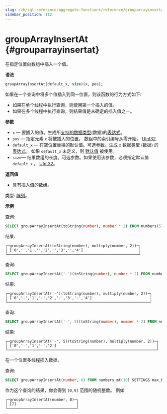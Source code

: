 ```yaml
---
slug: /zh/sql-reference/aggregate-functions/reference/grouparrayinsertat
sidebar_position: 112
---
```


# groupArrayInsertAt {#grouparrayinsertat}

在指定位置向数组中插入一个值。

**语法**

``` sql
groupArrayInsertAt(default_x, size)(x, pos);
```

如果在一个查询中将多个值插入到同一位置，则该函数的行为方式如下:

-   如果在单个线程中执行查询，则使用第一个插入的值。
-   如果在多个线程中执行查询，则结果值是未确定的插入值之一。

**参数**

-   `x` — 要插入的值。生成所[支持的数据类型](../../../sql-reference/data-types/index.md)(数据)的[表达式](/sql-reference/syntax#expressions)。
-   `pos` — 指定元素 `x` 将被插入的位置。 数组中的索引编号从零开始。 [UInt32](/sql-reference/data-types/int-uint#integer-ranges).
-   `default_x` — 在空位置替换的默认值。可选参数。生成 `x` 数据类型 (数据) 的[表达式](/sql-reference/syntax#expressions)。  如果 `default_x` 未定义，则 [默认值](../../../sql-reference/statements/create.md#create-default-values) 被使用。
-   `size`— 结果数组的长度。可选参数。如果使用该参数，必须指定默认值 `default_x` 。 [UInt32](/sql-reference/data-types/int-uint#integer-ranges)。

**返回值**

-   具有插入值的数组。

类型: [阵列](/sql-reference/data-types/array)。

**示例**

查询:

``` sql
SELECT groupArrayInsertAt(toString(number), number * 2) FROM numbers(5);
```

结果:

``` text
┌─groupArrayInsertAt(toString(number), multiply(number, 2))─┐
│ ['0','','1','','2','','3','','4']                         │
└───────────────────────────────────────────────────────────┘
```

查询:

``` sql
SELECT groupArrayInsertAt('-')(toString(number), number * 2) FROM numbers(5);
```

结果:

``` text
┌─groupArrayInsertAt('-')(toString(number), multiply(number, 2))─┐
│ ['0','-','1','-','2','-','3','-','4']                          │
└────────────────────────────────────────────────────────────────┘
```

查询:

``` sql
SELECT groupArrayInsertAt('-', 5)(toString(number), number * 2) FROM numbers(5);
```

结果:

``` text
┌─groupArrayInsertAt('-', 5)(toString(number), multiply(number, 2))─┐
│ ['0','-','1','-','2']                                             │
└───────────────────────────────────────────────────────────────────┘
```

在一个位置多线程插入数据。

查询:

``` sql
SELECT groupArrayInsertAt(number, 0) FROM numbers_mt(10) SETTINGS max_block_size = 1;
```

作为这个查询的结果，你会得到 `[0,9]` 范围的随机整数。 例如:

``` text
┌─groupArrayInsertAt(number, 0)─┐
│ [7]                           │
└───────────────────────────────┘
```
